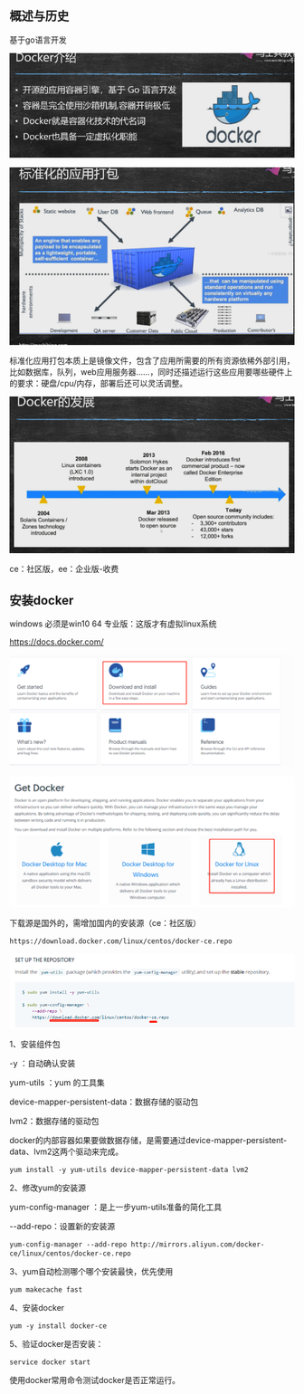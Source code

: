 ## 概述与历史

基于go语言开发

![image-20201218102238366](02-初始docker.assets/image-20201218102238366.png)

![image-20201218102324923](02-初始docker.assets/image-20201218102324923.png)

标准化应用打包本质上是镜像文件，包含了应用所需要的所有资源依稀外部引用，比如数据库，队列，web应用服务器......，同时还描述运行这些应用要哪些硬件上的要求：硬盘/cpu/内存，部署后还可以灵活调整。

![image-20201218102738103](02-初始docker.assets/image-20201218102738103.png)

ce：社区版，ee：企业版-收费

## 安装docker

windows 必须是win10 64 专业版：这版才有虚拟linux系统

https://docs.docker.com/

![image-20201218103537334](02-初始docker.assets/image-20201218103537334.png)

![image-20201218103548721](02-初始docker.assets/image-20201218103548721.png)

下载源是国外的，需增加国内的安装源（ce：社区版）

```
https://download.docker.com/linux/centos/docker-ce.repo
```

![image-20201218103854464](02-初始docker.assets/image-20201218103854464.png)

1、安装组件包

-y ：自动确认安装

yum-utils ：yum 的工具集

device-mapper-persistent-data：数据存储的驱动包

lvm2：数据存储的驱动包

docker的内部容器如果要做数据存储，是需要通过device-mapper-persistent-data、lvm2这两个驱动来完成。

 ```shell
yum install -y yum-utils device-mapper-persistent-data lvm2
 ```

2、修改yum的安装源

yum-config-manager ：是上一步yum-utils准备的简化工具

--add-repo：设置新的安装源

```shell
yum-config-manager --add-repo http://mirrors.aliyun.com/docker-ce/linux/centos/docker-ce.repo
```

3、yum自动检测哪个哪个安装最快，优先使用

```she
yum makecache fast
```

4、安装docker

```shell
yum -y install docker-ce
```

5、验证docker是否安装：

```shell
service docker start
```

使用docker常用命令测试docker是否正常运行。

